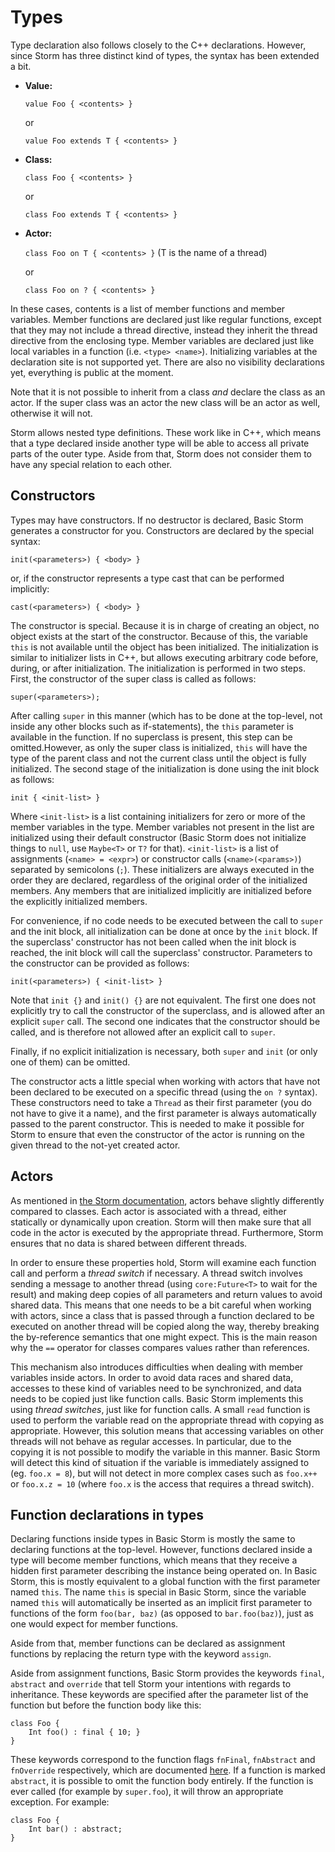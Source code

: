 Types
======

Type declaration also follows closely to the C++ declarations. However, since Storm has three
distinct kind of types, the syntax has been extended a bit.

* __Value:__

  `value Foo { <contents> }`

  or

  `value Foo extends T { <contents> }`

* __Class:__

  `class Foo { <contents> }`

  or

  `class Foo extends T { <contents> }`

* __Actor:__

  `class Foo on T { <contents> }` (T is the name of a thread)

  or

  `class Foo on ? { <contents> }`

In these cases, contents is a list of member functions and member variables. Member functions are
declared just like regular functions, except that they may not include a thread directive, instead
they inherit the thread directive from the enclosing type. Member variables are declared just like
local variables in a function (i.e. `<type> <name>`). Initializing variables at the declaration site
is not supported yet. There are also no visibility declarations yet, everything is public at the
moment.

Note that it is not possible to inherit from a class _and_ declare the class as an actor. If the
super class was an actor the new class will be an actor as well, otherwise it will not.

Storm allows nested type definitions. These work like in C++, which means that a type declared
inside another type will be able to access all private parts of the outer type. Aside from that,
Storm does not consider them to have any special relation to each other.

Constructors
--------------

Types may have constructors. If no destructor is declared, Basic Storm generates a constructor for
you. Constructors are declared by the special syntax:

`init(<parameters>) { <body> }`

or, if the constructor represents a type cast that can be performed implicitly:

`cast(<parameters>) { <body> }`

The constructor is special. Because it is in charge of creating an object, no object exists at the
start of the constructor. Because of this, the variable `this` is not available until the object has
been initialized. The initialization is similar to initializer lists in C++, but allows executing
arbitrary code before, during, or after initialization. The initialization is performed in two
steps. First, the constructor of the super class is called as follows:

`super(<parameters>);`

After calling `super` in this manner (which has to be done at the top-level, not inside any other
blocks such as if-statements), the `this` parameter is available in the function. If no superclass
is present, this step can be omitted.However, as only the super class is initialized, `this` will
have the type of the parent class and not the current class until the object is fully
initialized. The second stage of the initialization is done using the init block as follows:

`init { <init-list> }`

Where `<init-list>` is a list containing initializers for zero or more of the member variables in
the type. Member variables not present in the list are initialized using their default constructor
(Basic Storm does not initialize things to `null`, use `Maybe<T>` or `T?` for that). `<init-list>`
is a list of assignments (`<name> = <expr>`) or constructor calls (`<name>(<params>)`) separated by
semicolons (`;`). These initializers are always executed in the order they are declared, regardless
of the original order of the initialized members. Any members that are initialized implicitly are
initialized before the explicitly initialized members.

For convenience, if no code needs to be executed between the call to `super` and the init block, all
initialization can be done at once by the `init` block. If the superclass' constructor has not been
called when the init block is reached, the init block will call the superclass'
constructor. Parameters to the constructor can be provided as follows:

`init(<parameters>) { <init-list> }`

Note that `init {}` and `init() {}` are not equivalent. The first one does not explicitly try to
call the constructor of the superclass, and is allowed after an explicit `super` call. The second
one indicates that the constructor should be called, and is therefore not allowed after an explicit
call to `super`.

Finally, if no explicit initialization is necessary, both `super` and `init` (or only one of them)
can be omitted.

The constructor acts a little special when working with actors that have not been declared to be
executed on a specific thread (using the `on ?` syntax). These constructors need to take a `Thread`
as their first parameter (you do not have to give it a name), and the first parameter is always
automatically passed to the parent constructor. This is needed to make it possible for Storm to
ensure that even the constructor of the actor is running on the given thread to the not-yet created
actor.


Actors
--------

As mentioned in [the Storm documentation](md://Storm/Type_system), actors behave slightly
differently compared to classes. Each actor is associated with a thread, either statically or
dynamically upon creation. Storm will then make sure that all code in the actor is executed by the
appropriate thread. Furthermore, Storm ensures that no data is shared between different threads.

In order to ensure these properties hold, Storm will examine each function call and perform a
*thread switch* if necessary. A thread switch involves sending a message to another thread (using
`core:Future<T>` to wait for the result) and making deep copies of all parameters and return values
to avoid shared data. This means that one needs to be a bit careful when working with actors, since
a class that is passed through a function declared to be executed on another thread will be copied
along the way, thereby breaking the by-reference semantics that one might expect. This is the main
reason why the `==` operator for classes compares values rather than references.

This mechanism also introduces difficulties when dealing with member variables inside actors. In
order to avoid data races and shared data, accesses to these kind of variables need to be
synchronized, and data needs to be copied just like function calls. Basic Storm implements this
using *thread switches*, just like for function calls. A small `read` function is used to perform
the variable read on the appropriate thread with copying as appropriate. However, this solution
means that accessing variables on other threads will not behave as regular accesses. In particular,
due to the copying it is not possible to modify the variable in this manner. Basic Storm will detect
this kind of situation if the variable is immediately assigned to (eg. `foo.x = 8`), but will not
detect in more complex cases such as `foo.x++` or `foo.x.z = 10` (where `foo.x` is the access that
requires a thread switch).


Function declarations in types
-------------------------------

Declaring functions inside types in Basic Storm is mostly the same to declaring functions at the
top-level. However, functions declared inside a type will become member functions, which means that
they receive a hidden first parameter describing the instance being operated on. In Basic Storm,
this is mostly equivalent to a global function with the first parameter named `this`. The name
`this` is special in Basic Storm, since the variable named `this` will automatically be inserted as
an implicit first parameter to functions of the form `foo(bar, baz)` (as opposed to `bar.foo(baz)`),
just as one would expect for member functions.

Aside from that, member functions can be declared as assignment functions by replacing the return
type with the keyword `assign`.

Aside from assignment functions, Basic Storm provides the keywords `final`, `abstract` and
`override` that tell Storm your intentions with regards to inheritance. These keywords are specified
after the parameter list of the function but before the function body like this:

```
class Foo {
    Int foo() : final { 10; }
}
```

These keywords correspond to the function flags `fnFinal`, `fnAbstract` and `fnOverride`
respectively, which are documented [here](md://Storm/Type_system). If a function is marked
`abstract`, it is possible to omit the function body entirely. If the function is ever called (for
example by `super.foo`), it will throw an appropriate exception. For example:

```
class Foo {
    Int bar() : abstract;
}
```
